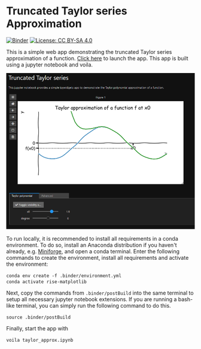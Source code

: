 # Truncated Taylor series Approximation

[![Binder](https://mybinder.org/badge_logo.svg)](https://mybinder.org/v2/gh/joergbrech/truncated-taylor-series/HEAD?urlpath=voila/render/taylor_approx.ipynb)
[![License: CC BY-SA 4.0](https://img.shields.io/badge/License-CC%20BY--SA%204.0-lightgrey.svg)](https://creativecommons.org/licenses/by-sa/4.0/)

This is a simple web app demonstrating the truncated Taylor series approximation of a function. [Click here](https://mybinder.org/v2/gh/joergbrech/truncated-taylor-series/HEAD?urlpath=voila/render/taylor_approx.ipynb) to launch the app. This app is built using a jupyter notebook and voila.

![](screenshot.PNG)

To run locally, it is recommended to install all requirements in a conda environment. To do so, install an Anaconda distribution if you haven't already, e.g. [Miniforge](https://github.com/conda-forge/miniforge), and open a conda terminal. Enter the following commands to create the environment, install all requirements and activate the environment:

```
conda env create -f .binder/environment.yml
conda activate rise-matplotlib
```

Next, copy the commands from `.binder/postBuild` into the same terminal to setup all necessary jupyter notebook extensions. If you are running a bash-like terminal, you can simply run the following command to do this.

```
source .binder/postBuild
```

Finally, start the app with

```
voila taylor_approx.ipynb
```
